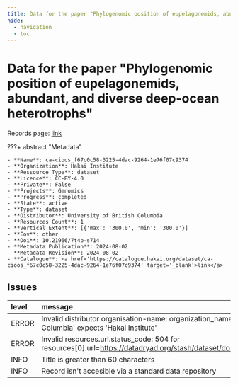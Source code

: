 ```yaml
---
title: Data for the paper "Phylogenomic position of eupelagonemids, abundant, and diverse deep-ocean heterotrophs"
hide:
  - navigation
  - toc
---
```


# Data for the paper "Phylogenomic position of eupelagonemids, abundant, and diverse deep-ocean heterotrophs"

Records page: <a href='https://catalogue.hakai.org/dataset/ca-cioos_f67c0c58-3225-4dac-9264-1e76f07c9374' target='_blank'>link</a>

???+ abstract "Metadata"

    - **Name**: ca-cioos_f67c0c58-3225-4dac-9264-1e76f07c9374 
    - **Organization**: Hakai Institute 
    - **Ressource Type**: dataset 
    - **Licence**: CC-BY-4.0 
    - **Private**: False 
    - **Projects**: Genomics 
    - **Progress**: completed 
    - **State**: active 
    - **Type**: dataset 
    - **Distributor**: University of British Columbia 
    - **Resources Count**: 1 
    - **Vertical Extent**: [{'max': '300.0', 'min': '300.0'}] 
    - **Eov**: other 
    - **Doi**: 10.21966/7t4p-s714 
    - **Metadata Publication**: 2024-08-02 
    - **Metadata Revision**: 2024-08-02 
    - **Catalogue**: <a href='https://catalogue.hakai.org/dataset/ca-cioos_f67c0c58-3225-4dac-9264-1e76f07c9374' target='_blank'>link</a> 

<div id='map'></div>




## Issues
| level   | message                                                                                                                     |
|:--------|:----------------------------------------------------------------------------------------------------------------------------|
| ERROR   | Invalid distributor organisation-name: organization_name='University of British Columbia' expects 'Hakai Institute'         |
| ERROR   | Invalid resources.url.status_code: 504 for resources[0].url=https://datadryad.org/stash/dataset/doi:10.5061/dryad.hqbzkh1pj |
| INFO    | Title is greater than 60 characters                                                                                         |
| INFO    | Record isn't accesible via a standard data repository                                                                       |


<script>
   document.addEventListener("DOMContentLoaded", function() {
    var map = L.map('map').setView([51.505, -125.09], 5);
    L.tileLayer('https://tile.openstreetmap.org/{z}/{x}/{y}.png', {
        maxZoom: 19,
        attribution: '&copy; <a href="http://www.openstreetmap.org/copyright">OpenStreetMap</a>'
    }).addTo(map);
    var geojsonFeature = {
        "type": "Feature",
        "properties": {
            "name" : "Data for the paper "Phylogenomic position of eupelagonemids, abundant, and diverse deep-ocean heterotrophs""
        },
        "geometry": {'type': 'Polygon', 'coordinates': [[[-127.9661, 51.65001], [-127.966, 51.65001], [-127.966, 51.65], [-127.9661, 51.65], [-127.9661, 51.65001]]]}
    }
    L.geoJSON(geojsonFeature).addTo(map);
   })
</script>